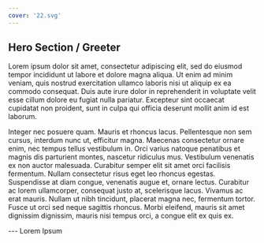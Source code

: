 ```yaml
---
cover: '22.svg'
---
```


## Hero Section / Greeter

Lorem ipsum dolor sit amet, consectetur adipiscing elit, sed do eiusmod tempor incididunt ut labore et dolore magna aliqua. Ut enim ad minim veniam, quis nostrud exercitation ullamco laboris nisi ut aliquip ex ea commodo consequat. Duis aute irure dolor in reprehenderit in voluptate velit esse cillum dolore eu fugiat nulla pariatur. Excepteur sint occaecat cupidatat non proident, sunt in culpa qui officia deserunt mollit anim id est laborum.

Integer nec posuere quam. Mauris et rhoncus lacus. Pellentesque non sem cursus, interdum nunc ut, efficitur magna. Maecenas consectetur ornare enim, nec tempus tellus vestibulum in. Orci varius natoque penatibus et magnis dis parturient montes, nascetur ridiculus mus. Vestibulum venenatis ex non auctor malesuada. Curabitur semper elit sit amet orci facilisis fermentum. Nullam consectetur risus eget leo rhoncus egestas. Suspendisse at diam congue, venenatis augue et, ornare lectus. Curabitur ac lorem ullamcorper, consequat justo at, scelerisque lacus. Vivamus ac erat mauris. Nullam ut nibh tincidunt, placerat magna nec, fermentum tortor. Fusce ut orci sed neque sagittis rhoncus. Morbi eleifend, mauris sit amet dignissim dignissim, mauris nisi tempus orci, a congue elit ex quis ex.

--- Lorem Ipsum